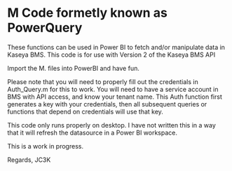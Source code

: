 # M Code formetly known as PowerQuery
These functions can be used in Power BI to fetch and/or manipulate data in Kaseya BMS.
This code is for use with Version 2 of the Kaseya BMS API

Import the M. files into PowerBI and have fun.

Please note that you will need to properly fill out the credentials in Auth_Query.m for this to work. You will need to have a service account in BMS with API access, and know your tenant name. This Auth function first generates a key with your credentials, then all subsequent queries or functions that depend on credentials will use that key.

This code only runs properly on desktop. I have not written this in a way that it will refresh the datasource in a Power BI workspace.

This is a work in progress.

Regards,
JC3K
